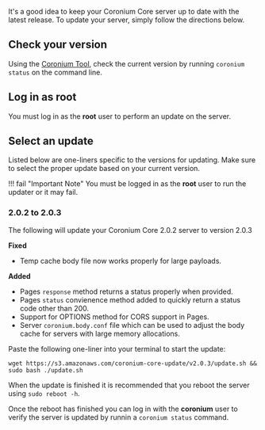 It's a good idea to keep your Coronium Core server up to date with the latest release. To update your server, simply follow the directions below.

## Check your version

Using the [Coronium Tool](/server-guide/#coronium-tool), check the current version by running `coronium status` on the command line.

## Log in as root

You must log in as the __root__ user to perform an update on the server.

## Select an update

Listed below are one-liners specific to the versions for updating. Make sure to select the proper update based on your current version.

!!! fail "Important Note"
    You must be logged in as the __root__ user to run the updater or it may fail.

### 2.0.2 to 2.0.3

The following will update your Coronium Core 2.0.2 server to version 2.0.3

__Fixed__

- Temp cache body file now works properly for large payloads.

__Added__

- Pages `response` method returns a status properly when provided.
- Pages `status` convienence method added to quickly return a status code other than 200.
- Support for OPTIONS method for CORS support in Pages. 
- Server `coronium.body.conf` file which can be used to adjust the body cache for servers with large memory allocations.

Paste the following one-liner into your terminal to start the update:

```
wget https://s3.amazonaws.com/coronium-core-update/v2.0.3/update.sh && sudo bash ./update.sh
```

When the update is finished it is recommended that you reboot the server using `sudo reboot -h`.

Once the reboot has finished you can log in with the __coronium__ user to verify the server is updated by runnin a `coronium status` command.